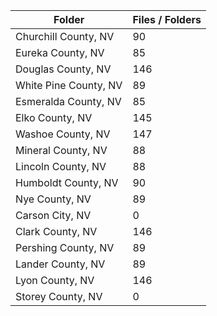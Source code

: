| Folder                |   Files / Folders |
|-----------------------|-------------------|
| Churchill County, NV  |                90 |
| Eureka County, NV     |                85 |
| Douglas County, NV    |               146 |
| White Pine County, NV |                89 |
| Esmeralda County, NV  |                85 |
| Elko County, NV       |               145 |
| Washoe County, NV     |               147 |
| Mineral County, NV    |                88 |
| Lincoln County, NV    |                88 |
| Humboldt County, NV   |                90 |
| Nye County, NV        |                89 |
| Carson City, NV       |                 0 |
| Clark County, NV      |               146 |
| Pershing County, NV   |                89 |
| Lander County, NV     |                89 |
| Lyon County, NV       |               146 |
| Storey County, NV     |                 0 |